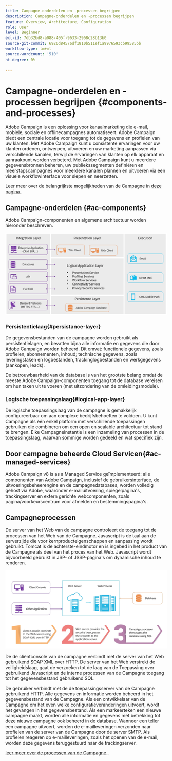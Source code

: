 ```yaml
---
title: Campagne-onderdelen en -processen begrijpen
description: Campagne-onderdelen en -processen begrijpen
feature: Overview, Architecture, Configuration
role: User
level: Beginner
exl-id: 7db32bd8-a088-405f-9633-2968c28b13b0
source-git-commit: 6926d84576df1810b511ef1a9976593cb99585bb
workflow-type: tm+mt
source-wordcount: '510'
ht-degree: 0%

---
```


# Campagne-onderdelen en -processen begrijpen {#components-and-processes}

Adobe Campaign is een oplossing voor kanaalmarketing die e-mail, mobiele, sociale en offlinecampagnes automatiseert. Adobe Campaign biedt een centrale locatie voor toegang tot de gegevens en profielen van uw klanten. Met Adobe Campaign kunt u consistente ervaringen voor uw klanten ordenen, ontwerpen, uitvoeren en uw marketing aanpassen via verschillende kanalen, terwijl de ervaringen van klanten op elk apparaat en aanraakpunt worden verbeterd. Met Adobe Campaign kunt u meerdere gegevensbronnen beheren, uw publiekssegmenten definiëren en meerstapscampagnes voor meerdere kanalen plannen en uitvoeren via een visuele workflowinterface voor slepen en neerzetten.

Leer meer over de belangrijkste mogelijkheden van de Campagne in [ deze pagina ](../start/get-started.md).

## Campagne-onderdelen {#ac-components}

Adobe Campaign-componenten en algemene architectuur worden hieronder beschreven.

![](assets/do-not-localize//ac-components.png)



### Persistentielaag{#persistance-layer}

De gegevensbestanden van de campagne worden gebruikt als persistentielagen, en bevatten bijna alle informatie en gegevens die door Adobe Campaign worden beheerd. Dit omvat: functionele gegevens, zoals profielen, abonnementen, inhoud; technische gegevens, zoals leveringstaken en logbestanden, trackinglogbestanden en werkgegevens (aankopen, leads).

De betrouwbaarheid van de database is van het grootste belang omdat de meeste Adobe Campaign-componenten toegang tot de database vereisen om hun taken uit te voeren (met uitzondering van de omleidingsmodule).

### Logische toepassingslaag{#logical-app-layer}

De logische toepassingslaag van de campagne is gemakkelijk configureerbaar om aan complexe bedrijfsbehoeften te voldoen. U kunt Campagne als één enkel platform met verschillende toepassingen gebruiken die combineren om een open en scalable architectuur tot stand te brengen. Elke Campagneinstantie is een inzameling van processen in de toepassingslaag, waarvan sommige worden gedeeld en wat specifiek zijn.

## Door campagne beheerde Cloud Servicen{#ac-managed-services}

Adobe Campaign v8 is as a Managed Service geïmplementeerd: alle componenten van Adobe Campaign, inclusief de gebruikersinterface, de uitvoeringsbeheerengine en de campagnedatabases, worden volledig gehost via Adobe, waaronder e-mailuitvoering, spiegelpagina&#39;s, trackingserver en extern gerichte webcomponenten, zoals pagina/voorkeurscentrum voor afmelden en bestemmingspagina&#39;s.

## Campagneprocessen

De server van het Web van de campagne controleert de toegang tot de processen van het Web van de Campagne. Javascript is de taal aan de serverzijde die voor kernproducteigenschappen en aanpassing wordt gebruikt. Tomcat is de achterste-eindmotor en is ingebed in het product van de Campagne als deel van het proces van het Web. Javascript wordt bijvoorbeeld gebruikt in JSP- of JSSP-pagina&#39;s om dynamische inhoud te renderen.

![](assets/do-not-localize/ac-processes.png)

De de cliëntconsole van de campagne verbindt met de server van het Web gebruikend SOAP XML over HTTP. De server van het Web verstrekt de veiligheidslaag, gaat de verzoeken tot de laag van de Toepassing over gebruikend Javascript en de interne processen van de Campagne toegang tot het gegevensbestand gebruikend SQL.

<!--The overall communication between Campaign processes are described in the following standalone deployment diagram: all Campaign components are installed in the same machine.

![](assets/do-not-localize//ac-standalone.png) -->

De gebruiker verbindt met de de toepassingsserver van de Campagne gebruikend HTTP. Alle gegevens en informatie worden beheerd in het gegevensbestand van de Campagne. Als een ontwikkelaar van de Campagne om het even welke configuratieveranderingen uitvoert, wordt het gevangen in het gegevensbestand. Als een markeerteken een nieuwe campagne maakt, worden alle informatie en gegevens met betrekking tot deze nieuwe campagne ook beheerd in de database. Wanneer een teller een campagne uitvoert, worden de e-mailleveringen verzonden naar profielen van de server van de Campagne door de server SMTP. Als profielen reageren op e-mailleveringen, zoals het openen van de e-mail, worden deze gegevens teruggestuurd naar de trackingserver.

[ leer meer over de processen van de Campagne ](../architecture/general-architecture.md#dev-env).
